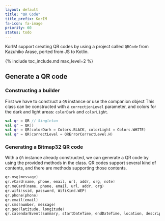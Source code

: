 ```yaml
---
layout: default
title: "QR Code"
title_prefix: KorIM
fa-icon: fa-image
priority: 60
status: todo
---
```


KorIM support creating QR codes by using a project called `QRCode` from Kazuhiko Arase, ported from JS to Kotlin.

{% include toc_include.md max_level=2 %}

## Generate a QR code

### Constructing a builder

First we have to construct a `QR` instance or use the companion object This class can be constructed with a `correctionLevel` parameter, and colors for the dark and light areas: `colorDark` and `colorLight`.

```kotlin
val qr = QR // Singleton
val qr = QR()
val qr = QR(colorDark = Colors.BLACK, colorLight = Colors.WHITE)
val qr = QR(correctLevel = QRErrorCorrectLevel.H)
```

### Generating a Bitmap32 QR code

With a `QR` instance already constructed, we can generate a QR code by using the provided methods in the class. QR codes support several kind of contents, and there are methods supporting those contents.

```kotlin
qr.msg(message)
qr.vCard(name, phone, email, url, addr, org, note)
qr.meCard(name, phone, email, url, addr, org)
qr.wifi(ssid, password, WifiKind.WEP)
qr.phone(phone)
qr.email(email)
qr.sms(number, message)
qr.geo(latitude, longitude)
qr.calendarEvent(summary, startDateTime, endDateTime, location, description)
```
